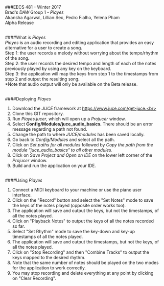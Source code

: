 ###EECS 481 - Winter 2017 <br>
Brad's *DAW* Group 1 - *Piayes* <br> Akansha Agarwal, Lillian Seo, Pedro Fialho, Yelena Pham <br> Alpha Release <br> <br>

####What is *Piayes*<br>
*Piayes* is an audio recording and editing application that provides an easy alternative for a user to create a song.<br>
Step 1: the user records a melody without worrying about the tempo/rhythm of the song.<br>
Step 2: the user records the desired tempo and length of each of the notes previously played by using any key on the keyboard.<br>
Step 3: the application will map the keys from step 1 to the timestamps from step 2 and output the resulting song.<br>
*Note that audio output will only be available on the Beta release.<br><br>

####Deploying *Piayes*<br>
1. Download the *JUCE* framework at https://www.juce.com/get-juce.<br>
2. Clone this GIT repository.
2. Run *Piayes.jucer*, which will open up a *Projucer* window.<br>
3. Select **Config/Modules/juce_audio_basics**. There should be an error message regarding a path not found.<br>
4. Change the path to where *JUCE/modules* has been saved locally.<br>
5. Go back to *Config/Modules* and select all the path.<br>
6. Click on *Set paths for all modules* followed by *Copy the path from the module "juce_audio_basics" to all other modules*.<br>
7. Click on *Save Project and Open on IDE* on the lower left corner of the *Projucer* window.<br>
8. Build and run the application on your IDE.<br><br>

####Using *Piayes*<br>
1. Connect a MIDI keyboard to your machine or use the piano user interface.<br>
2. Click on the "Record" button and select the "Set Notes" mode to save the keys of the notes played (opposite order works too).<br>
3. The application will save and output the keys, but not the timestamps, of all the notes played.<br>
4. Click on "Playback Notes" to output the keys of all the notes recorded so far.<br>
5. Select "Set Rhythm" mode to save the key-down and key-up timestamps of all the notes played.<br>
6. The application will save and output the timestamps, but not the keys, of all the notes played.<br> 
7. Click on "Stop Recording" and then "Combine Tracks" to output the keys mapped to the desired rhythm.<br>
8. Note that the same number of notes should be played on the two modes for the application to work correctly.<br>
9. You may stop recording and delete everything at any point by clicking on "Clear Recording".<br>
